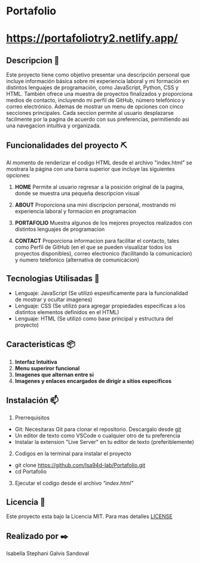 # Portafolio
https://portafoliotry2.netlify.app/
======================================================

## Descripcion 📌
Este proyecto tiene como objetivo presentar una descripción personal que incluye información básica sobre mi experiencia laboral y mi formación en distintos lenguajes de programación, como JavaScript, Python, CSS y HTML. También ofrece una muestra de proyectos finalizados y proporciona medios de contacto, incluyendo mi perfil de GitHub, número telefónico y correo electrónico.
Ademas de mostrar un menu de opciones con cinco secciones principales. Cada seccion permite al usuario desplazarse facilmente por la pagina de acuerdo con sus preferencias, permitiendo asi una navegacion intuitiva y organizada.

## Funcionalidades del proyecto ⛏️

Al momento de renderizar el codigo HTML desde el archivo "index.html" se mostrara la página con una barra superior que incluye las siguientes opciones:

1. **HOME** Permite al usuario regresar a la posición original de la pagina, donde se muestra una pequeña descripcion visual
   
2. **ABOUT** Proporciona una mini discripcion personal, mostrando mi experiencia laboral y formacion en programacion

3. **PORTAFOLIO** Muestra algunos de los mejores proyectos realizados con distintos lenguajes de programacion 

4. **CONTACT** Proporciona informacion para facilitar el contacto, tales como Perfil de GitHub (en el que se pueden visualizar todos los proyectos disponibles), correo electronico (facilitando la comunicacion) y numero telefonico (alternativa de comunicacion)

## Tecnologias Utilisadas 🚀
- Lenguaje: JavaScript (Se utilizó espesificamente para la funcionalidad de mostrar y ocultar imagenes)
- Lenguaje: CSS (Se utilizó para agregar propiedades especificas a los distintos elementos definidos en el HTML)
- Lenguaje: HTML (Se utilizó como base principal y estructura del proyecto)

## Caracteristicas 📦
1. **Interfaz Intuitiva**
2. **Menu superiror funcional**
3. **Imagenes que alternan entre si**
4. **Imagenes y enlaces encargados de dirigir a sitios especificos**

## Instalación 📫
1. Prerrequisitos
- Git: Necesitaras Git para clonar el repositorio. Descargalo desde [git](https://git-scm.com/) 
- Un editor de texto como VSCode o cualquier otro de tu preferencia
- Instalar la extension "Live Server" en tu editor de texto (preferiblemente)
  
2. Codigos en la terminal para instalar el proyecto
- git clone https://github.com/Isa94d-lab/Portafolio.git
- cd Portafolio

3. Ejecutar el codigo desde el archivo *"index.html"*

## Licencia 📜
Este proyecto esta bajo la Licencia MIT. Para mas detalles [LICENSE](LICENSE) 
   
## Realizado por ✒️
Isabella Stephani Galvis Sandoval
